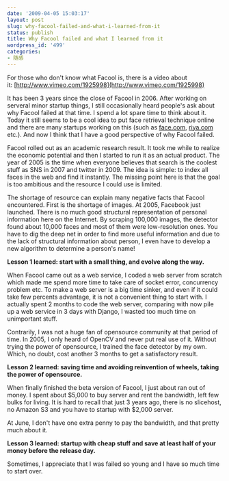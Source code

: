 ```yaml
---
date: '2009-04-05 15:03:17'
layout: post
slug: why-facool-failed-and-what-i-learned-from-it
status: publish
title: Why Facool failed and what I learned from it
wordpress_id: '499'
categories:
- 随感
---
```


For those who don't know what Facool is, there is a video about it: [http://www.vimeo.com/1925998](http://www.vimeo.com/1925998)

It has been 3 years since the close of Facool in 2006. After working on serveral minor startup things, I still occasionally heard people's ask about why Facool failed at that time. I spend a lot spare time to think about it. Today it still seems to be a cool idea to put face retrieval technique online and there are many startups working on this (such as [face.com](http://www.face.com), [riya.com](http://www.riya.com) etc.). And now I think that I have a good perspective of why Facool failed.

Facool rolled out as an academic research result. It took me while to realize the economic potential and then I started to run it as an actual product. The year of 2005 is the time when everyone believes that search is the coolest stuff as SNS in 2007 and twitter in 2009. The idea is simple: to index all faces in the web and find it instantly. The missing point here is that the goal is too ambitious and the resource I could use is limited.

The shortage of resource can explain many negative facts that Facool encountered. First is the shortage of images. At 2005, Facebook just launched. There is no much good structural representation of personal information here on the Internet. By scraping 100,000 images, the detector found about 10,000 faces and most of them were low-resolution ones. You have to dig the deep net in order to find more useful information and due to the lack of structural information about person, I even have to develop a new algorithm to determine a person's name!

**Lesson 1 learned: start with a small thing, and evolve along the way.**

When Facool came out as a web service, I coded a web server from scratch which made me spend more time to take care of socket error, concurrency problem etc. To make a web server is a big time sinker, and even if it could take few percents advantage, it is not a convenient thing to start with. I actually spent 2 months to code the web server, comparing with now pile up a web service in 3 days with Django, I wasted too much time on unimportant stuff.

Contrarily, I was not a huge fan of opensource community at that period of time. In 2005, I only heard of OpenCV and never put real use of it. Without trying the power of opensource, I trained the face detector by my own. Which, no doubt, cost another 3 months to get a satisfactory result.

**Lesson 2 learned: saving time and avoiding reinvention of wheels, taking the power of opensource.**

When finally finished the beta version of Facool, I just about ran out of money. I spent about $5,000 to buy server and rent the bandwidth, left few bulks for living. It is hard to recall that just 3 years ago, there is no slicehost, no Amazon S3 and you have to startup with $2,000 server.

At June, I don't have one extra penny to pay the bandwidth, and that pretty much about it.

**Lesson 3 learned: startup with cheap stuff and save at least half of your money before the release day.**

Sometimes, I appreciate that I was failed so young and I have so much time to start over.
